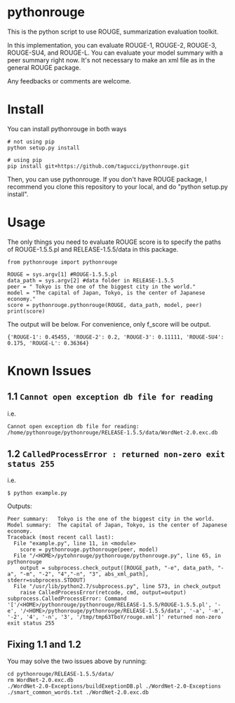 # pythonrouge
This is the python script to use ROUGE, summarization evaluation toolkit.
  
In this implementation, you can evaluate ROUGE-1, ROUGE-2, ROUGE-3, ROUGE-SU4, and ROUGE-L. You can evaluate your model summary with a peer summary right now. It's not necessary to make an xml file as in the general ROUGE package.

Any feedbacks or comments are welcome.

# Install
You can install pythonrouge in both ways

```
# not using pip
python setup.py install

# using pip
pip install git+https://github.com/tagucci/pythonrouge.git
```
Then, you can use pythonrouge. If you don't have ROUGE package, I recommend you clone this repository to your local, and do "python setup.py install".

# Usage

The only things you need to evaluate ROUGE score is to specify the paths of ROUGE-1.5.5.pl and RELEASE-1.5.5/data in this package.

```
from pythonrouge import pythonrouge

ROUGE = sys.argv[1] #ROUGE-1.5.5.pl
data_path = sys.argv[2] #data folder in RELEASE-1.5.5
peer = " Tokyo is the one of the biggest city in the world."
model = "The capital of Japan, Tokyo, is the center of Japanese economy."
score = pythonrouge.pythonrouge(ROUGE, data_path, model, peer)
print(score)
```

The output will be below. For convenience, only f_score will be output.

```
{'ROUGE-1': 0.45455, 'ROUGE-2': 0.2, 'ROUGE-3': 0.11111, 'ROUGE-SU4': 0.175, 'ROUGE-L': 0.36364}
```

# Known Issues

## 1.1 `Cannot open exception db file for reading`
i.e.
```
Cannot open exception db file for reading: /home/pythonrouge/pythonrouge/RELEASE-1.5.5/data/WordNet-2.0.exc.db
```

## 1.2 `CalledProcessError : returned non-zero exit status 255`
i.e. 
```
$ python example.py 
```
Outputs:   
```
Peer summary:   Tokyo is the one of the biggest city in the world.
Model summary:  The capital of Japan, Tokyo, is the center of Japanese economy.
Traceback (most recent call last):
  File "example.py", line 11, in <module>
    score = pythonrouge.pythonrouge(peer, model)
  File "/<HOME>/pytohnrouge/pythonrouge/pythonrouge.py", line 65, in pythonrouge
    output = subprocess.check_output([ROUGE_path, "-e", data_path, "-a", "-m", "-2", "4","-n", "3", abs_xml_path], stderr=subprocess.STDOUT)
  File "/usr/lib/python2.7/subprocess.py", line 573, in check_output
    raise CalledProcessError(retcode, cmd, output=output)
subprocess.CalledProcessError: Command '['/<HOME>/pythonrouge/pythonrouge/RELEASE-1.5.5/ROUGE-1.5.5.pl', '-e', '/<HOME>/pythonrouge/pythonrouge/RELEASE-1.5.5/data', '-a', '-m', '-2', '4', '-n', '3', '/tmp/tmp63TboY/rouge.xml']' returned non-zero exit status 255
```

## Fixing 1.1 and 1.2
You may solve the two issues above by running:
```
cd pythonrouge/RELEASE-1.5.5/data/
rm WordNet-2.0.exc.db
./WordNet-2.0-Exceptions/buildExeptionDB.pl ./WordNet-2.0-Exceptions ./smart_common_words.txt ./WordNet-2.0.exc.db
```
